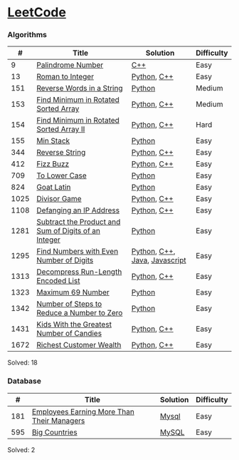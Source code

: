 [LeetCode](https://leetcode.com/)
========

### Algorithms

| # | Title | Solution | Difficulty |
|---| ----- | -------- | ---------- |
|9|[Palindrome Number](https://leetcode.com/problems/palindrome-number/)|[C++](./Algorithms/Palindrome_Number/Palindrome_Number.cpp)|Easy|
|13|[Roman to Integer](https://leetcode.com/problems/roman-to-integer/)|[Python](./Algorithms/Roman_to_Integer/Roman_to_Integer.py), [C++](./Algorithms/Roman_to_Integer/Roman_to_Integer.cpp)|Easy|
|151|[Reverse Words in a String](https://leetcode.com/problems/reverse-words-in-a-string/)|[Python](./Algorithms/Reverse_Words_in_a_String/Reverse_Words_in_a_String.py)|Medium|
|153|[Find Minimum in Rotated Sorted Array](https://leetcode.com/problems/find-minimum-in-rotated-sorted-array/)|[Python](./Algorithms/Find_Minimum_in_Rotated_Sorted_Array/Find_Minimum_in_Rotated_Sorted_Array.py), [C++](./Algorithms/Find_Minimum_in_Rotated_Sorted_Array/Find_Minimum_in_Rotated_Sorted_Array.cpp)|Medium|
|154|[Find Minimum in Rotated Sorted Array II](https://leetcode.com/problems/find-minimum-in-rotated-sorted-array-ii/)|[Python](./Algorithms/Find_Minimum_in_Rotated_Sorted_Array_II/Find_Minimum_in_Rotated_Sorted_Array_II.py), [C++](./Algorithms/Find_Minimum_in_Rotated_Sorted_Array_II/Find_Minimum_in_Rotated_Sorted_Array_II.cpp)|Hard|
|155|[Min Stack](https://leetcode.com/problems/min-stack/)|[Python](./Algorithms/Min_Stack/Min_Stack.py)|Easy|
|344|[Reverse String](https://leetcode.com/problems/reverse-string/)|[Python](./Algorithms/Reverse_String/Reverse_String.py), [C++](./Algorithms/Reverse_String/Reverse_String.cpp)|Easy|
|412|[Fizz Buzz](https://leetcode.com/problems/fizz-buzz/)|[Python](./Algorithms/Fizz_Buzz/Fizz_Buzz.py), [C++](./Algorithms/Fizz_Buzz/Fizz_Buzz.cpp)|Easy|
|709|[To Lower Case](https://leetcode.com/problems/to-lower-case/)|[Python](./Algorithms/To_Lower_Case/To_Lower_Case.py)|Easy|
|824|[Goat Latin](https://leetcode.com/problems/goat-latin/)|[Python](./Algorithms/Goat_Latin/Goat_Latin.py)|Easy|
|1025|[Divisor Game](https://leetcode.com/problems/divisor-game/)|[Python](./Algorithms/Divisor_Game/Divisor_Game.py), [C++](./Algorithms/Divisor_Game/Divisor_Game.cpp)|Easy|
|1108|[Defanging an IP Address](https://leetcode.com/problems/defanging-an-ip-address/)|[Python](./Algorithms/Defanging_an_IP_Address/Defanging_an_IP_Address.py), [C++](./Algorithms/Defanging_an_IP_Address/Defanging_an_IP_Address.cpp)|Easy|
|1281|[Subtract the Product and Sum of Digits of an Integer](https://leetcode.com/problems/subtract-the-product-and-sum-of-digits-of-an-integer/)|[Python](./Algorithms/Subtract_the_Product_and_Sum_of_Digits_of_an_Integer/Subtract_the_Product_and_Sum_of_Digits_of_an_Integer.py)|Easy|
|1295|[Find Numbers with Even Number of Digits](https://leetcode.com/problems/find-numbers-with-even-number-of-digits/) | [Python](./Algorithms/Find_Numbers_with_Even_Number_of_Digits/Find_Numbers_with_Even_Number_of_Digits.py), [C++](./Algorithms/Number_of_Steps_to_Reduce_a_Number_to_Zero/Number_of_Steps_to_Reduce_a_Number_to_Zero.cpp), [Java](./Algorithms/Number_of_Steps_to_Reduce_a_Number_to_Zero/Number_of_Steps_to_Reduce_a_Number_to_Zero.java), [Javascript](./Algorithms/Number_of_Steps_to_Reduce_a_Number_to_Zero/Number_of_Steps_to_Reduce_a_Number_to_Zero.js)|Easy|
|1313|[Decompress Run-Length Encoded List](https://leetcode.com/problems/decompress-run-length-encoded-list/)|[Python](./Algorithms/Decompress_Run-Length_Encoded_List/Decompress_Run-Length_Encoded_List.py), [C++](./Algorithms/Decompress_Run-Length_Encoded_List/Decompress_Run-Length_Encoded_List.cpp)|Easy|
|1323|[Maximum 69 Number](https://leetcode.com/problems/maximum-69-number/)|[Python](./Algorithms/Maximum_69_Number/Maximum_69_Number.py)|Easy|
|1342|[Number of Steps to Reduce a Number to Zero](https://leetcode.com/problems/number-of-steps-to-reduce-a-number-to-zero/)|[Python](./Algorithms/Number_of_Steps_to_Reduce_a_Number_to_Zero/Number_of_Steps_to_Reduce_a_Number_to_Zero.py)|Easy|
|1431|[Kids With the Greatest Number of Candies](https://leetcode.com/problems/kids-with-the-greatest-number-of-candies/)|[Python](./Algorithms/Kids_With_the_Greatest_Number_of_Candies/Kids_With_the_Greatest_Number_of_Candies.py), [C++](./Algorithms/Kids_With_the_Greatest_Number_of_Candies/Kids_With_the_Greatest_Number_of_Candies.cpp)|Easy|
|1672|[Richest Customer Wealth](https://leetcode.com/problems/richest-customer-wealth/)|[Python](./Algorithms/Richest_Customer_Wealth/Richest_Customer_Wealth.py), [C++](./Algorithms/Richest_Customer_Wealth/Richest_Customer_Wealth.cpp)|Easy|

Solved: 18

### Database
| # | Title | Solution | Difficulty |
|---| ----- | -------- | ---------- |
|181|[Employees Earning More Than Their Managers](https://leetcode.com/problems/employees-earning-more-than-their-managers/)|[Mysql](./Database/Employees_Earning_More_Than_Their_Managers/Employees_Earning_More_Than_Their_Managers.sql)|Easy|
|595|[Big Countries](https://leetcode.com/problems/big-countries/)|[MySQL](Database/Big_Countries/Big_Countries.sql)|Easy|

Solved: 2
